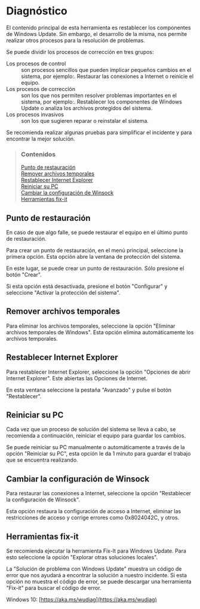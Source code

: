 # Diagnóstico

El contenido principal de esta herramienta es restablecer los componentes de Windows Update. Sin embargo, el desarrollo de la misma, nos permite realizar otros procesos para la resolución de problemas.

Se puede dividir los procesos de corrección en tres grupos:

<dl>
<dt>Los procesos de control</dt>
<dd>son procesos sencillos que pueden implicar pequeños cambios en el sistema, por ejemplo:. Restaurar las conexiones a Internet o reinicie el equipo.<dd>
<dt>Los procesos de corrección</dt>
<dd>son los que nos permiten resolver problemas importantes en el sistema, por ejemplo:. Restablecer los componentes de Windows Update o analiza los archivos protegidos del sistema.</dd>
<dt>Los procesos invasivos</dt>
<dd>son los que sugieren reparar o reinstalar el sistema.</dd>
</dl>

Se recomienda realizar algunas pruebas para simplificar el incidente y para encontrar la mejor solución.


> ### Contenidos
>
> [Punto de restauración](#punto-de-restauracion) <br />
> [Remover archivos temporales](#remover-archivos-temporales) <br />
> [Restablecer Internet Explorer](#restablecer-internet-explorer) <br />
> [Reiniciar su PC](#reiniciar-su-pc) <br />
> [Cambiar la configuración de Winsock](#cambiar-la-configuracion-de-winsock) <br />
> [Herramientas fix-it](#herramientas-fix-it)


## Punto de restauración

En caso de que algo falle, se puede restaurar el equipo en el último punto de restauración.

Para crear un punto de restauración, en el menú principal, seleccione la primera opción. Esta opción abre la ventana de protección del sistema.

En este lugar, se puede crear un punto de restauración. Sólo presione el botón "Crear".

Si esta opción está desactivada, presione el botón "Configurar" y seleccione "Activar la protección del sistema".


## Remover archivos temporales

Para eliminar los archivos temporales, seleccione la opción "Eliminar archivos temporales de Windows". Esta opción elimina automáticamente los archivos temporales.


## Restablecer Internet Explorer

Para restablecer Internet Explorer, seleccione la opción "Opciones de abrir Internet Explorer". Este abiertas las Opciones de Internet.

En esta ventana seleccione la pestaña "Avanzado" y pulse el botón "Restablecer".


## Reiniciar su PC

Cada vez que un proceso de solución del sistema se lleva a cabo, se recomienda a continuación, reiniciar el equipo para guardar los cambios.

Se puede reiniciar su PC manualmente o automáticamente a través de la opción "Reiniciar su PC", esta opción le da 1 minuto para guardar el trabajo que se encuentra realizando.


## Cambiar la configuración de Winsock

Para restaurar las conexiones a Internet, seleccione la opción "Restablecer la configuración de Winsock".

Esta opción restaura la configuración de acceso a Internet, eliminar las restricciones de acceso y corrige errores como 0x8024042C, y otros.


## Herramientas fix-it

Se recomienda ejecutar la herramienta Fix-It para Windows Update. Para esto seleccione la opción "Explorar otras soluciones locales".

La "Solución de problema con Windows Update" muestra un código de error que nos ayudará a encontrar la solución a nuestro incidente. Si esta opción no muestra el código de error, se puede descargar una herramienta "Fix-it" para buscar el código de error.

Windows 10: [https://aka.ms/wudiag](https://aka.ms/wudiag)
